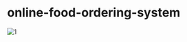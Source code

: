 # online-food-ordering-system
![1](https://user-images.githubusercontent.com/72203973/118517462-da262180-b754-11eb-94e3-43a95ce51d60.JPG)
